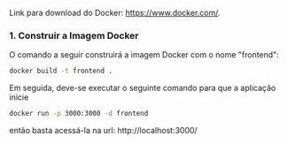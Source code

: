 Link para download do Docker: https://www.docker.com/.

### 1. Construir a Imagem Docker

O comando a seguir construirá a imagem Docker com o nome "frontend":

```bash
docker build -t frontend .
```

Em seguida, deve-se executar o seguinte comando para que a aplicação inicie

```bash
docker run -p 3000:3000 -d frontend
```
então basta acessá-la na url: http://localhost:3000/
